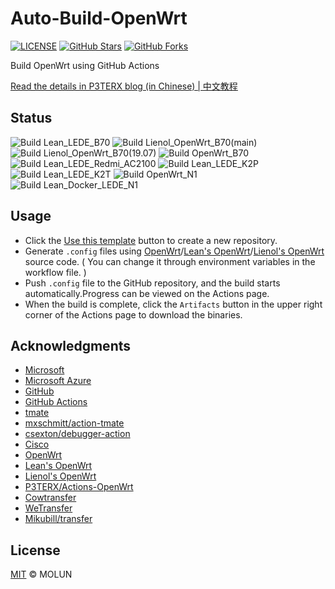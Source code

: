 # Auto-Build-OpenWrt

[![LICENSE](https://img.shields.io/github/license/mashape/apistatus.svg?style=flat-square&label=LICENSE)](https://github.com/molun/Auto-Build-OpenWrt/blob/master/LICENSE)
[![GitHub Stars](https://img.shields.io/github/stars/P3TERX/Actions-OpenWrt.svg?style=flat-square&label=Stars&logo=github)](https://github.com/P3TERX/Actions-OpenWrt/stargazers)
[![GitHub Forks](https://img.shields.io/github/forks/P3TERX/Actions-OpenWrt.svg?style=flat-square&label=Forks&logo=github)](https://github.com/P3TERX/Actions-OpenWrt/fork)

Build OpenWrt using GitHub Actions

[Read the details in P3TERX blog (in Chinese) | 中文教程](https://p3terx.com/archives/build-openwrt-with-github-actions.html)

## Status

![Build Lean_LEDE_B70](https://github.com/molun/Auto-Build-OpenWrt/workflows/Build%20Lean_LEDE_B70/badge.svg)
![Build Lienol_OpenWrt_B70(main)](https://github.com/molun/Auto-Build-OpenWrt/workflows/Build%20Lienol_OpenWrt_B70(main)/badge.svg)
![Build Lienol_OpenWrt_B70(19.07)](https://github.com/molun/Auto-Build-OpenWrt/workflows/Build%20Lienol_OpenWrt_B70(19.07)/badge.svg)
![Build OpenWrt_B70](https://github.com/molun/Auto-Build-OpenWrt/workflows/Build%20OpenWrt_B70/badge.svg)
![Build Lean_LEDE_Redmi_AC2100](https://github.com/molun/Auto-Build-OpenWrt/workflows/Build%20Lean_LEDE_Redmi_AC2100/badge.svg)
![Build Lean_LEDE_K2P](https://github.com/molun/Auto-Build-OpenWrt/workflows/Build%20Lean_LEDE_K2P/badge.svg)
![Build Lean_LEDE_K2T](https://github.com/molun/Auto-Build-OpenWrt/workflows/Build%20Lean_LEDE_K2T/badge.svg)
![Build OpenWrt_N1](https://github.com/molun/Auto-Build-OpenWrt/workflows/Build%20OpenWrt_N1/badge.svg)
![Build Lean_Docker_LEDE_N1](https://github.com/molun/Auto-Build-OpenWrt/workflows/Build%20Lean_Docker_LEDE_N1/badge.svg)

## Usage

- Click the [Use this template](https://github.com/molun/Auto-Build-OpenWrt/generate) button to create a new repository.
- Generate `.config` files using [OpenWrt](https://github.com/openwrt/openwrt)/[Lean's OpenWrt](https://github.com/coolsnowwolf/lede)/[Lienol's OpenWrt](https://github.com/Lienol/openwrt) source code. ( You can change it through environment variables in the workflow file. )
- Push `.config` file to the GitHub repository, and the build starts automatically.Progress can be viewed on the Actions page.
- When the build is complete, click the `Artifacts` button in the upper right corner of the Actions page to download the binaries.

## Acknowledgments

- [Microsoft](https://www.microsoft.com)
- [Microsoft Azure](https://azure.microsoft.com)
- [GitHub](https://github.com)
- [GitHub Actions](https://github.com/features/actions)
- [tmate](https://github.com/tmate-io/tmate)
- [mxschmitt/action-tmate](https://github.com/mxschmitt/action-tmate)
- [csexton/debugger-action](https://github.com/csexton/debugger-action)
- [Cisco](https://www.cisco.com/)
- [OpenWrt](https://github.com/openwrt/openwrt)
- [Lean's OpenWrt](https://github.com/coolsnowwolf/lede)
- [Lienol's OpenWrt](https://github.com/Lienol/openwrt)
- [P3TERX/Actions-OpenWrt](https://github.com/P3TERX/Actions-OpenWrt)
- [Cowtransfer](https://cowtransfer.com)
- [WeTransfer](https://wetransfer.com/)
- [Mikubill/transfer](https://github.com/Mikubill/transfer)

## License

[MIT](https://github.com/molun/Auto-Build-OpenWrt/blob/master/LICENSE) © MOLUN